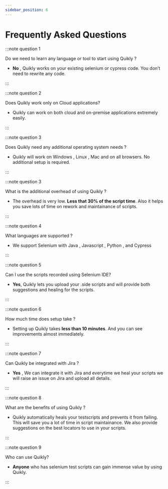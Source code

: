 ```yaml
---
sidebar_position: 6
---
```


# Frequently Asked Questions


:::note  question 1
  <summary>  Do we need to learn any language or tool to start using Quikly ?</summary>

  - **No** , Quikly works on your existing selenium or cypress code. You don’t need to rewrite any code.

:::

:::note  question 2
  <summary>  Does Quikly work only on Cloud applications?</summary>

  - Quikly can work on both cloud and on-premise applications extremely easily.

:::

:::note  question 3
  <summary>  Does Quikly need any additional operating system needs ?</summary>

  - Quikly will work on Windows , Linux , Mac and on all browsers. No additional setup is required.

:::

:::note  question 3
  <summary> What is the additional overhead of using Quikly ?</summary>

  - The overhead is very low. **Less that 30% of the script time**. Also it helps you save lots of time on rework and maintainance of scripts.

:::

:::note  question 4
  <summary> What languages are supported ?</summary>

  - We support Selenium with Java , Javascript , Python , and Cypress

:::

:::note  question 5
  <summary> Can I use the scripts recorded using Selenium IDE?</summary>

  - **Yes**, Quikly lets you upload your .side scripts and will provide both suggestions and healing for the scripts.

:::

:::note  question 6
  <summary> How much time does setup take ?</summary>

  - Setting up Quikly takes **less than 10 minutes**. And you can see improvements almost immediately.

:::

:::note  question 7
<summary> Can Quikly be integrated with Jira ? </summary>

  - **Yes** , We can integrate it with Jira and everytime we heal your scripts we will raise an issue on Jira and upload all details.

:::

:::note  question 8
<summary> What are the benefits of using Quikly ?</summary>

  - Quikly automatically heals your testscripts and prevents it from failing. This will save you a lot of time in script maintainance. We also provide suggestions on the best locators to use in your scripts.

:::

:::note  question 9
<summary>Who can use Quikly?</summary>

  - **Anyone** who has selenium test scripts can gain immense value by using Quikly.

:::